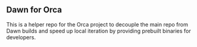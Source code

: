 ## Dawn for Orca
This is a helper repo for the Orca project to decouple the main repo from Dawn builds and speed up local iteration by providing prebuilt binaries for developers.
